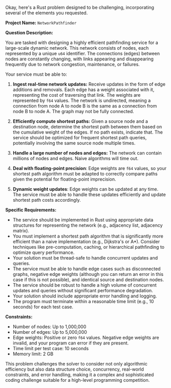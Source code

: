 Okay, here's a Rust problem designed to be challenging, incorporating several of the elements you requested.

**Project Name:** `NetworkPathfinder`

**Question Description:**

You are tasked with designing a highly efficient pathfinding service for a large-scale dynamic network. This network consists of nodes, each represented by a unique `u64` identifier. The connections (edges) between nodes are constantly changing, with links appearing and disappearing frequently due to network congestion, maintenance, or failures.

Your service must be able to:

1.  **Ingest real-time network updates:** Receive updates in the form of edge additions and removals. Each edge has a weight associated with it, representing the cost of traversing that link.  The weights are represented by `f64` values. The network is undirected, meaning a connection from node A to node B is the same as a connection from node B to node A. The graph may not be fully connected.

2.  **Efficiently compute shortest paths:** Given a source node and a destination node, determine the shortest path between them based on the cumulative weight of the edges. If no path exists, indicate that.  The service should be optimized for frequent shortest path queries, potentially involving the same source node multiple times.

3.  **Handle a large number of nodes and edges:**  The network can contain millions of nodes and edges. Naive algorithms will time out.

4.  **Deal with floating-point precision**: Edge weights are `f64` values, so your shortest path algorithm must be adapted to correctly compare paths given the potential for floating-point imprecision.

5.  **Dynamic weight updates**: Edge weights can be updated at any time. The service must be able to handle these updates efficiently and update shortest path costs accordingly.

**Specific Requirements:**

*   The service should be implemented in Rust using appropriate data structures for representing the network (e.g., adjacency list, adjacency matrix).
*   You must implement a shortest path algorithm that is significantly more efficient than a naive implementation (e.g., Dijkstra's or A\*). Consider techniques like pre-computation, caching, or hierarchical pathfinding to optimize query performance.
*   Your solution must be thread-safe to handle concurrent updates and queries.
*   The service must be able to handle edge cases such as disconnected graphs, negative edge weights (although you can return an error in this case if this is not possible), and identical source and destination nodes.
*   The service should be robust to handle a high volume of concurrent updates and queries without significant performance degradation.
*   Your solution should include appropriate error handling and logging.
*   The program must terminate within a reasonable time limit (e.g., 10 seconds) for each test case.

**Constraints:**

*   Number of nodes: Up to 1,000,000
*   Number of edges: Up to 5,000,000
*   Edge weights: Positive or zero `f64` values.  Negative edge weights are invalid, and your program can error if they are present.
*   Time limit per test case: 10 seconds
*   Memory limit: 2 GB

This problem challenges the solver to consider not only algorithmic efficiency but also data structure choice, concurrency, real-world constraints, and error handling, making it a complex and sophisticated coding challenge suitable for a high-level programming competition.
